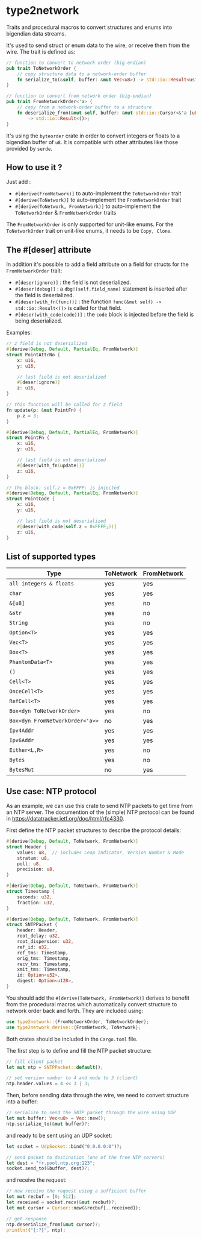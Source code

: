 # type2network
Traits and procedural macros to convert structures and enums into bigendian data streams.

It's used to send struct or enum data to the wire, or receive them from the wire.
The trait is defined as:

```rust
// function to convert to network order (big-endian)
pub trait ToNetworkOrder {
    // copy structure data to a network-order buffer
    fn serialize_to(&self, buffer: &mut Vec<u8>) -> std::io::Result<usize>;
}

// function to convert from network order (big-endian)
pub trait FromNetworkOrder<'a> {
    // copy from a network-order buffer to a structure
    fn deserialize_from(&mut self, buffer: &mut std::io::Cursor<&'a [u8]>)
        -> std::io::Result<()>;
}
```

It's using the ```byteorder``` crate in order to convert integers or floats to a bigendian buffer of ```u8```. It is compatible with other attributes like those provided by ```serde```.

## How to use it ?

Just add :

* ```#[derive(FromNetwork)]``` to auto-implement the ```ToNetworkOrder``` trait
* ```#[derive(ToNetwork)]``` to auto-implement the ```FromNetworkOrder``` trait
* ```#[derive(ToNetwork, FromNetwork)]``` to auto-implement the ```ToNetworkOrder``` & ```FromNetworkOrder``` traits

The ```FromNetworkOrder``` is only supported for unit-like enums. For the ```ToNetworkOrder``` trait on unit-like enums, it needs to be ```Copy, Clone```.

## The #[deser] attribute
In addition it's possible to add a field attribute on a field for structs for the ```FromNetworkOrder``` trait:

* ```#[deser(ignore)]``` : the field is not deserialized.
* ```#[deser(debug)]``` : a ```dbg!(self.field_name)``` statement is inserted after the field is deserialized.
* ```#[deser(with_fn(func))]``` : the function ```func(&mut self) -> std::io::Result<()>``` is called for that field.
* ```#[deser(with_code(code))]``` : the ```code``` block is injected before the field is being deserialized.

Examples:

```rust
// z field is not deserialized
#[derive(Debug, Default, PartialEq, FromNetwork)]
struct PointAttrNo {
    x: u16,
    y: u16,

    // last field is not deserialized
    #[deser(ignore)]
    z: u16,
}

// this function will be called for z field
fn update(p: &mut PointFn) {
    p.z = 3;
}

#[derive(Debug, Default, PartialEq, FromNetwork)]
struct PointFn {
    x: u16,
    y: u16,

    // last field is not deserialized
    #[deser(with_fn(update))]
    z: u16,
}

// the block: self.z = 0xFFFF; is injected
#[derive(Debug, Default, PartialEq, FromNetwork)]
struct PointCode {
    x: u16,
    y: u16,

    // last field is not deserialized
    #[deser(with_code(self.z = 0xFFFF;))]
    z: u16,
}
```

## List of supported types

| Type    | ToNetwork | FromNetwork |
| -------- | ------- |------- |
| ```all integers & floats```  |yes    |yes|
| ```char``` | yes     |yes|
| ```&[u8]``` | yes     |no|
| ```&str``` | yes     |no|
| ```String``` | yes     |no|
| ```Option<T>``` | yes     |yes|
| ```Vec<T>``` | yes     |yes|
| ```Box<T>``` | yes     |yes|
| ```PhantomData<T>``` | yes     |yes|
| ```()``` | yes     |yes|
| ```Cell<T>``` | yes     |yes|
| ```OnceCell<T>``` | yes     |yes|
| ```RefCell<T>``` | yes     |yes|
| ```Box<dyn ToNetworkOrder>``` | yes     |no|
| ```Box<dyn FromNetworkOrder<'a>>``` | no     |yes|
| ```Ipv4Addr``` | yes     |yes|
| ```Ipv6Addr``` | yes     |yes|
| ```Either<L,R>``` | yes     |no|
| ```Bytes``` | yes     |no|
| ```BytesMut``` | no     |yes|





## Use case: NTP protocol
As an example, we can use this crate to send NTP packets to get time from an NTP server. The documention of the (simple) NTP protocol can be found in
https://datatracker.ietf.org/doc/html/rfc4330.

First define the NTP packet structures to describe the protocol details:

```rust
#[derive(Debug, Default, ToNetwork, FromNetwork)]
struct Header {
    values: u8,  // includes Leap Indicator, Version Number & Mode
    stratum: u8,
    poll: u8,
    precision: u8,
}

#[derive(Debug, Default, ToNetwork, FromNetwork)]
struct Timestamp {
    seconds: u32,
    fraction: u32,
}

#[derive(Debug, Default, ToNetwork, FromNetwork)]
struct SNTPPacket {
    header: Header,
    root_delay: u32,
    root_dispersion: u32,
    ref_id: u32,
    ref_tms: Timestamp,
    orig_tms: Timestamp,
    recv_tms: Timestamp,
    xmit_tms: Timestamp,
    id: Option<u32>,
    digest: Option<u128>,
}
```

You should add the ```#[derive(ToNetwork, FromNetwork)]``` derives to benefit from the procedural macros which automatically convert structure to network order back and forth. They are included using:

```rust
use type2network::{FromNetworkOrder, ToNetworkOrder};
use type2network_derive::{FromNetwork, ToNetwork};
```

Both crates should be included in the ```Cargo.toml``` file.

The first step is to define and fill the NTP packet structure:

```rust
// fill client packet
let mut ntp = SNTPPacket::default();

// set version number to 4 and mode to 3 (client)
ntp.header.values = 4 << 3 | 3;
```

Then, before sending data through the wire, we need to convert structure into a buffer:

```rust
// serialize to send the SNTP packet through the wire using UDP
let mut buffer: Vec<u8> = Vec::new();
ntp.serialize_to(&mut buffer)?;   
```

and ready to be sent using an UDP socket:

```rust
let socket = UdpSocket::bind("0.0.0.0:0")?;

// send packet to destination (one of the free NTP servers)
let dest = "fr.pool.ntp.org:123";
socket.send_to(&buffer, dest)?;
```

and receive the request:

```rust
// now receive the request using a sufficient buffer
let mut recbuf = [0; 512];
let received = socket.recv(&mut recbuf)?;
let mut cursor = Cursor::new(&recbuf[..received]);

// get response
ntp.deserialize_from(&mut cursor)?;
println!("{:?}", ntp);
```